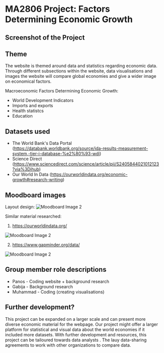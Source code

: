 # MA2806 Project: Factors Determining ​Economic Growth

## Screenshot of the Project


## Theme
The website is themed around data and statistics regarding economic data. Through different subsections within the website, data visualisations and images the website will compare global economies and give a wider image on economical factors.
 
Macroeconomic Factors Determining ​Economic Growth:
- World Development Indicators
- Imports and exports
- Health statistcs
- Education

## Datasets used

- The World Bank's Data Portal (https://databank.worldbank.org/source/ida-results-measurement-system,-tier-i-database-%e2%80%93-wdi)
- Science Direct (https://www.sciencedirect.com/science/article/pii/S2405844021012123?via%3Dihub)
- Our World In Data (https://ourworldindata.org/economic-growth#research-writing)

## Moodboard images


Layout design:
![Moodboard Image 2](https://github.com/panosleontsinis/MA2806-Economic-Growth-2411209-2403156-2401374/raw/main/Capture.PNG)

Similar material researched:
1. https://ourworldindata.org/
   
![Moodboard Image 2](https://github.com/panosleontsinis/MA2806-Economic-Growth-2411209-2403156-2401374/blob/c8ca1e2942ce3403611917585aec4128d42cf019/our.JPG)

2. https://www.gapminder.org/data/

![Moodboard Image 2](https://github.com/panosleontsinis/MA2806-Economic-Growth-2411209-2403156-2401374/blob/f719b8ff1c46755052fc4a77170ff9644f248130/gap.JPG)

## Group member role descriptions
- Panos - Coding website + background research
- Gabija - Background research
- Muhammad - Coding (creating visualisations)

## Further development?
This project can be expanded on a larger scale and can present more diverse economic material for the webpage. Our project might offer a larger platform for statistical and visual data about the world economies if it included more datasets. With further development and resources, 
this project can be tailoured towards data analysts . The lauy data-sharing agreements to work with other organizations to compare data.
